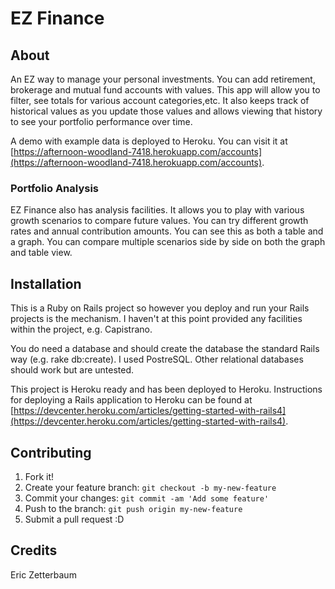 # EZ Finance

## About

An EZ way to manage your personal investments. You can add retirement, brokerage and mutual fund accounts with values. This app will allow you to filter, see totals for various account categories,etc. It also keeps track of historical values as you update those values and allows viewing that history to see your portfolio performance over time.

A demo with example data is deployed to Heroku. You can visit it at [https://afternoon-woodland-7418.herokuapp.com/accounts](https://afternoon-woodland-7418.herokuapp.com/accounts).

### Portfolio Analysis

EZ Finance also has analysis facilities. It allows you to play with various growth scenarios to compare future values. You can try different growth rates and annual contribution amounts. You can see this as both a table and a graph. You can compare multiple scenarios side by side on both the graph and table view.

## Installation

This is a Ruby on Rails project so however you deploy and run your Rails projects is the mechanism. I haven't at this point provided any facilities within the project, e.g. Capistrano.

You do need a database and should create the database the standard Rails way (e.g. rake db:create). I used PostreSQL. Other relational databases should work but are untested.

This project is Heroku ready and has been deployed to Heroku. Instructions for deploying a Rails application to Heroku can be found at [https://devcenter.heroku.com/articles/getting-started-with-rails4](https://devcenter.heroku.com/articles/getting-started-with-rails4).

## Contributing

1. Fork it!
2. Create your feature branch: `git checkout -b my-new-feature`
3. Commit your changes: `git commit -am 'Add some feature'`
4. Push to the branch: `git push origin my-new-feature`
5. Submit a pull request :D

## Credits

Eric Zetterbaum

